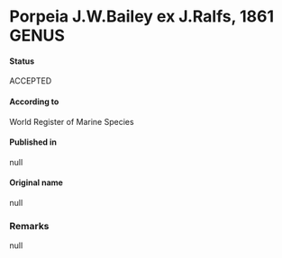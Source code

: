 Porpeia J.W.Bailey ex J.Ralfs, 1861 GENUS
=======

#### Status
ACCEPTED

#### According to
World Register of Marine Species

#### Published in
null

#### Original name
null

### Remarks
null
